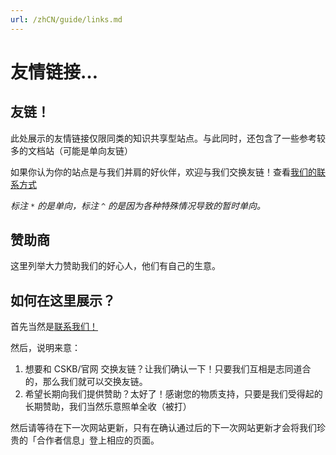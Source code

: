 ```yaml
---
url: /zhCN/guide/links.md
---
```

# 友情链接…

## 友链！

此处展示的友情链接仅限同类的知识共享型站点。与此同时，还包含了一些参考较多的文档站（可能是单向友链）

如果你认为你的站点是与我们并肩的好伙伴，欢迎与我们交换友链！查看[我们的联系方式](/zhCN/guide/contact)

*标注 `*` 的是单向，标注 `^` 的是因为各种特殊情况导致的暂时单向。*

## 赞助商

这里列举大力赞助我们的好心人，他们有自己的生意。

## 如何在这里展示？

首先当然是[联系我们！](/zhCN/guide/contact.html)

然后，说明来意：

1. 想要和 CSKB/官网 交换友链？让我们确认一下！只要我们互相是志同道合的，那么我们就可以交换友链。
2. 希望长期向我们提供赞助？太好了！感谢您的物质支持，只要是我们受得起的长期赞助，我们当然乐意照单全收（被打）

然后请等待在下一次网站更新，只有在确认通过后的下一次网站更新才会将我们珍贵的「合作者信息」登上相应的页面。
